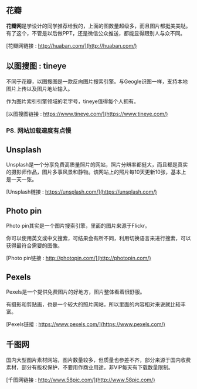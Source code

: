## 花瓣

**花瓣网**是学设计的同学推荐给我的，上面的图数量超级多，而且图片都挺美美哒。有了这个，不管是以后做PPT，还是微信公众推送，都能显得跟别人与众不同。

[花瓣网链接 : http://huaban.com/](http://huaban.com/)

## 以图搜图 : tineye

不同于花瓣，以图搜图是一款反向图片搜索引擎。与Geogle识图一样，支持本地图片上传以及图片地址输入。

作为图片索引引擎领域的老字号，tineye值得每个人拥有。

[以图搜图链接 : https://www.tineye.com/](https://www.tineye.com/)

### PS. 网站加载速度有点慢

## Unsplash

Unsplash是一个分享免费高质量照片的网站，照片分辨率都挺大，而且都是真实的摄影师作品，图片多事风景和静物。该网站上的照片每10天更新10张，基本上是一天一张。

[Unsplash链接 : https://unsplash.com/](https://unsplash.com/)

## Photo pin

Photo pin其实是一个图片搜索引擎，里面的图片来源于Flickr。

你可以使用英文或中文搜索，可结果会有所不同，利用切换语言来进行搜索，可以获得最符合需要的图像。

[Photo pin链接 : http://photopin.com/](http://photopin.com/)

## Pexels

Pexels是一个提供免费图片的好地方，图片整体看着很舒服。

有摄影和剪贴画，也是一个较大的照片网站，所以里面的内容相对来说就比较丰富。

[Pexels链接 : https://www.pexels.com/](https://www.pexels.com/)

## 千图网

国内大型图片素材网站，图片数量较多，但质量也参差不齐，部分来源于国内收费素材，部分有版权保护，不要用作商业用途，非VIP每天有下载数量限制。

[千图网链接 : http://www.58pic.com/](http://www.58pic.com/)

